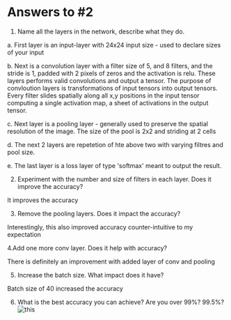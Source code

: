 # Answers to #2

1. Name all the layers in the network, describe what they do.

  a. First layer is an input-layer with 24x24 input size - used to declare sizes of your input

  b. Next is a convolution layer with a filter size of 5, and 8 filters, and the stride is 1, padded with 2 pixels of zeros and the activation is relu. These layers performs valid convolutions and output a tensor. The purpose of convloution layers is transformations of input tensors into output tensors.             Every filter slides spatially along all x,y positions in the input tensor computing a single activation map, a sheet of activations in the output tensor.

  c. Next layer is a pooling layer - generally used to preserve the spatial resolution of the image. The size of the pool is 2x2 and striding at 2 cells 

  d. The next 2 layers are repetetion of hte above two with varying filtres and pool size.

  e. The last layer is a loss layer of type 'softmax' meant to output the result.

2. Experiment with the number and size of filters in each layer. Does it improve the accuracy?
 
  It improves the accuracy

3. Remove the pooling layers. Does it impact the accuracy?
 
 Interestingly, this also improved accuracy counter-intuitive to my expectation

4.Add one more conv layer. Does it help with accuracy?
  
  There is definitely an improvement with added layer of conv and pooling
  
5. Increase the batch size. What impact does it have?
 
  Batch size of 40 increased the accuracy


6. What is the best accuracy you can achieve? Are you over 99%? 99.5%?
![this](hw4/reslut.png) 

